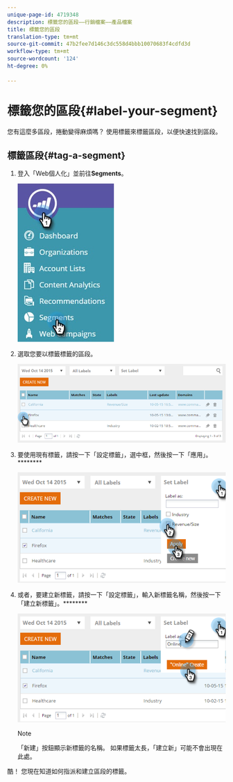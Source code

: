 ```yaml
---
unique-page-id: 4719348
description: 標籤您的區段——行銷檔案——產品檔案
title: 標籤您的區段
translation-type: tm+mt
source-git-commit: 47b2fee7d146c3dc558d4bbb10070683f4cdfd3d
workflow-type: tm+mt
source-wordcount: '124'
ht-degree: 0%

---
```



# 標籤您的區段{#label-your-segment}

您有這麼多區段，捲動變得麻煩嗎？ 使用標籤來標籤區段，以便快速找到區段。

## 標籤區段{#tag-a-segment}

1. 登入「Web個人化」並前往&#x200B;**Segments**。

   ![](assets/new-dropdown-segments-hand.jpg)

1. 選取您要以標籤標籤的區段。

   ![](assets/image2015-10-14-15-3a26-3a28.png)

1. 要使用現有標籤，請按一下「設定標籤」，選中框，然後按一下「應用」。********

   ![](assets/image2015-10-14-15-3a34-3a42.png)

1. 或者，要建立新標籤，請按一下「設定標籤」，輸入新標籤名稱，然後按一下「建立新標籤」。********

   ![](assets/image2015-10-14-15-3a38-3a30.png)

   >[!NOTE]
   >
   >「新建」按鈕顯示新標籤的名稱。 如果標籤太長，「建立新」可能不會出現在此處。

酷！ 您現在知道如何指派和建立區段的標籤。
